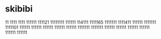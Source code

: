 # skibibi
11
1111
1111
111111
111121
11111111
111111
114111
1111165
1111111
1111411
111111
1111111
1111101
111111
111111
111111
111111
111111
1111111
1111111
111111
111111
111111
111111
111111
111111

